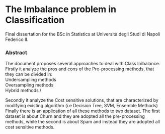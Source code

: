 # The Imbalance problem in Classification

Final dissertation for the BSc in Statistics at Università degli Studi di Napoli Federico II.

### Abstract

The document proposes several approaches to deal with Class Imbalance. Firstly it analyze the pros and cons of the Pre-processing methods, that  they can be divided in: \
Undersampling methods \
Oversampling methods \
Hybrid methods \

Secondly it analyze the Cost sensitive solutions, that are characterized by modifying existing algorithm (i.e Decision Tree, SVM, Ensemble Methods) \
Finally there is an application of all these methods to two dataset. The first dataset is about Churn and they are adopted all the pre-processing methods,
while the second is about Spam and instead they are adopted all cost sensitive methods.





